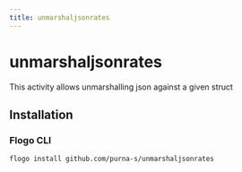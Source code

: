 ```yaml
---
title: unmarshaljsonrates
---
```


# unmarshaljsonrates
This activity allows unmarshalling json against a given struct

## Installation
### Flogo CLI
```bash
flogo install github.com/purna-s/unmarshaljsonrates
```

